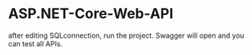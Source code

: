 # ASP.NET-Core-Web-API


after editing SQLconnection, run the project. Swagger will open and you can test all APIs.
